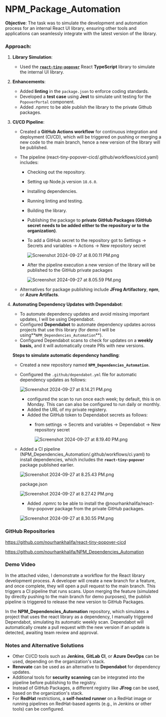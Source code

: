 # NPM_Package_Automation

**Objective**:
The task was to simulate the development and automation process for an internal React UI library, ensuring other tools and applications can seamlessly integrate with the latest version of the library.

### Approach:

1. **Library Simulation**:
    - Used the [**`react-tiny-popover`**](https://github.com/alexkatz/react-tiny-popover) React **TypeScript** library to simulate the internal UI library.
2. **Enhancements**:
    - Added **linting** in the `package.json` to enforce coding standards.
    - Developed a **test case** using **Jest** to simulate unit testing for the `PopoverPortal` component.
    - Added .npmrc to be able publish the library to the private Github packages.
3. **CI/CD Pipeline**:
    - Created a **GitHub Actions workflow** for continuous integration and deployment (CI/CD), which will be triggered on pushing or merging a new code to the main branch, hence a new version of the library will be published.
    - The pipeline (react-tiny-popover-cicd/.github/workflows/cicd.yaml) includes:
        - Checking out the repository.
        - Setting up Node.js version `18.6.0`.
        - Installing dependencies.
        - Running linting and testing.
        - Building the library.
        - Publishing the package to **private** **GitHub Packages (GitHub secret needs to be added either to the repository or to the organization)**.
        - To add a GitHub secret to the repository got to Settings → Secrets and variables → Actions → New repository secret
            
            ![Screenshot 2024-09-27 at 8.00.11 PM.png](https://prod-files-secure.s3.us-west-2.amazonaws.com/bfaea251-05d7-46b2-a023-766af5b6ee7c/f6b57964-2826-480e-bfe9-c644cb1cd66f/Screenshot_2024-09-27_at_8.00.11_PM.png)
            
        - After the pipeline execution a new version of the library will be published to the GitHub private packages
            
            ![Screenshot 2024-09-27 at 8.05.59 PM.png](https://prod-files-secure.s3.us-west-2.amazonaws.com/bfaea251-05d7-46b2-a023-766af5b6ee7c/199e5202-c0eb-47ab-9a51-1f2412e5bfe7/Screenshot_2024-09-27_at_8.05.59_PM.png)
            
    - Alternatives for package publishing include **JFrog Artifactory**, **npm**, or **Azure Artifacts**.
4. **Automating Dependency Updates with Dependabot**:
    - To automate dependency updates and avoid missing important updates, I will be using Dependabot.
    - Configured **Dependabot** to automate dependency updates across projects that use this library (for demo I will be using**`NPM_Dependencies_Automation`**).
    - Configured Dependabot scans to check for updates on a **weekly basis,** and it will automatically create PRs with new versions.
    
    **Steps to simulate automatic dependency handling**:
    
    - Created a new repository named **`NPM_Dependencies_Automation`**.
    - Configured the `.github/dependabot.yml` file for automatic dependency updates as follows:
        
        ![Screenshot 2024-09-27 at 8.14.21 PM.png](https://prod-files-secure.s3.us-west-2.amazonaws.com/bfaea251-05d7-46b2-a023-766af5b6ee7c/e8e32bc3-a873-412e-8f29-7417c7d22475/Screenshot_2024-09-27_at_8.14.21_PM.png)
        
        - configured the scan to run once each week; by default, this is on Monday. This can can also be configured to run daily or monthly.
        - Added the URL of my private registery.
        - Added the GitHub token to Dependabot secrets as follows:
            - from settings → Secrets and variables → Dependabot → New repository secret
                
                ![Screenshot 2024-09-27 at 8.19.40 PM.png](https://prod-files-secure.s3.us-west-2.amazonaws.com/bfaea251-05d7-46b2-a023-766af5b6ee7c/2a76dc91-e0a3-4f79-9d8f-cb3071b4055f/Screenshot_2024-09-27_at_8.19.40_PM.png)
                
    - Added a CI pipeline (NPM_Dependencies_Automation/.github/workflows/ci.yaml) to install dependencies, which includes the **`react-tiny-popover`** package published earlier.
        
        ![Screenshot 2024-09-27 at 8.25.43 PM.png](https://prod-files-secure.s3.us-west-2.amazonaws.com/bfaea251-05d7-46b2-a023-766af5b6ee7c/6ae4c2f7-facb-4ebe-929a-d6aec68e306f/Screenshot_2024-09-27_at_8.25.43_PM.png)
        
        package.json
        
        ![Screenshot 2024-09-27 at 8.27.42 PM.png](https://prod-files-secure.s3.us-west-2.amazonaws.com/bfaea251-05d7-46b2-a023-766af5b6ee7c/2cc49c4e-5df3-4e01-a1d7-5143c6c39ae4/Screenshot_2024-09-27_at_8.27.42_PM.png)
        
        - Added .npmrc to be able to install the @nourhankhalifa/react-tiny-popover package from the private GitHub packages.
        
        ![Screenshot 2024-09-27 at 8.30.55 PM.png](https://prod-files-secure.s3.us-west-2.amazonaws.com/bfaea251-05d7-46b2-a023-766af5b6ee7c/147bedcc-a998-4a7c-a6bc-da75ec8be40b/Screenshot_2024-09-27_at_8.30.55_PM.png)
        

### GitHub Repositories

https://github.com/nourhankhalifa/react-tiny-popover-cicd

https://github.com/nourhankhalifa/NPM_Dependencies_Automation

### Demo Video

In the attached video, I demonstrate a workflow for the React library development process. A developer will create a new branch for a feature, and once complete, they will open a pull request to the main branch. This triggers a CI pipeline that runs scans. Upon merging the feature (simulated by directly pushing to the main branch for demo purposes), the publish pipeline is triggered to release the new version to GitHub Packages.

In the **NPM_Dependencies_Automation** repository, which simulates a project that uses the react library as a dependency, I manually triggered Dependabot, simulating its automatic weekly scan. Dependabot will automatically create a pull request with the new version if an update is detected, awaiting team review and approval.

### Notes and Alternative Solutions

- Other CI/CD tools such as **Jenkins**, **GitLab CI**, or **Azure DevOps** can be used, depending on the organization's stack.
- **Renovate** can be used as an alternative to **Dependabot** for dependency updates.
- Additional tools for **security scanning** can be integrated into the pipeline before publishing to the registry.
- Instead of GitHub Packages, a different registry like **JFrog** can be used, based on the organization's stack.
- For **RedHat** restrictions, a **self-hosted runner** on a RedHat image or running pipelines on RedHat-based agents (e.g., in Jenkins or other tools) can be configured.
